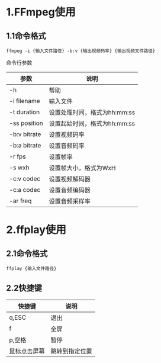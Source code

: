 # 1.FFmpeg使用

## 1.1命令格式

```
ffmpeg -i {输入文件路径} -b:v {输出视频码率} {输出视频文件路径}
```

命令行参数

|参数|说明|
|--|--|
|-h|帮助|
|-i filename|输入文件|
|-t duration|设置处理时间，格式为hh:mm:ss|
|-ss position|设置起始时间，格式为hh:mm:ss|
|-b:v bitrate|设置视频码率|
|-b:a bitrate|设置音频码率|
|-r fps|设置帧率|
|-s wxh|设置帧大小，格式为WxH|
|-c:v codec|设置视频解码器|
|-c:a codec|设置音频编码器|
|-ar freq|设置音频采样率|

# 2.ffplay使用
## 2.1命令格式

```
ffplay {输入文件路径}
```

## 2.2快捷键

|快捷键|说明|
|--|--|
|q,ESC|退出|
|f|全屏|
|p,空格|暂停|
|鼠标点击屏幕|跳转到指定位置|